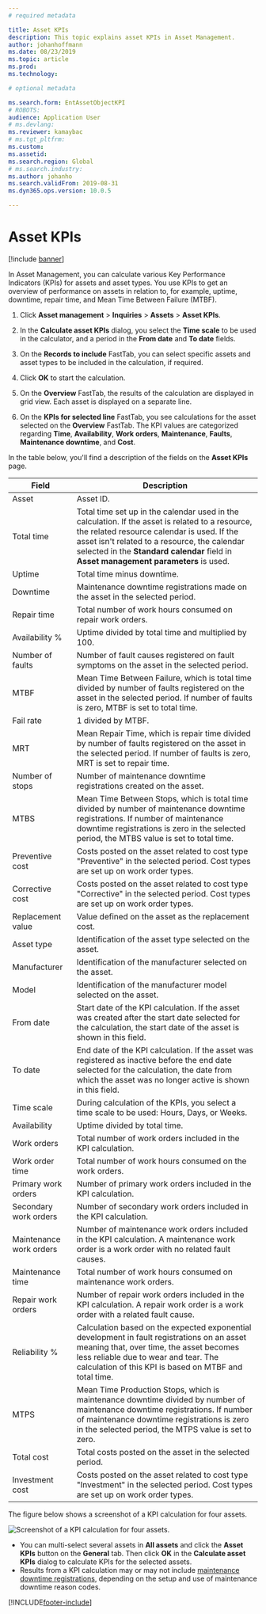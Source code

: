 ```yaml
---
# required metadata

title: Asset KPIs
description: This topic explains asset KPIs in Asset Management.
author: johanhoffmann
ms.date: 08/23/2019
ms.topic: article
ms.prod: 
ms.technology: 

# optional metadata

ms.search.form: EntAssetObjectKPI 
# ROBOTS: 
audience: Application User
# ms.devlang: 
ms.reviewer: kamaybac
# ms.tgt_pltfrm: 
ms.custom: 
ms.assetid: 
ms.search.region: Global
# ms.search.industry: 
ms.author: johanho
ms.search.validFrom: 2019-08-31
ms.dyn365.ops.version: 10.0.5

---
```


# Asset KPIs

[!include [banner](../../includes/banner.md)]

 

In Asset Management, you can calculate various Key Performance Indicators (KPIs) for assets and asset types. You use KPIs to get an overview of performance on assets in relation to, for example, uptime, downtime, repair time, and Mean Time Between Failure (MTBF).

1. Click **Asset management** > **Inquiries** > **Assets** > **Asset KPIs**.

2. In the **Calculate asset KPIs** dialog, you select the **Time scale** to be used in the calculator, and a period in the **From date** and **To date** fields. 

3. On the **Records to include** FastTab, you can select specific assets and asset types to be included in the calculation, if required.

4. Click **OK** to start the calculation.

5. On the **Overview** FastTab, the results of the calculation are displayed in grid view. Each asset is displayed on a separate line.

6. On the **KPIs for selected line** FastTab, you see calculations for the asset selected on the **Overview** FastTab. The KPI values are categorized regarding **Time**, **Availability**, **Work orders**, **Maintenance**, **Faults**, **Maintenance downtime**, and **Cost**.

In the table below, you'll find a description of the fields on the **Asset KPIs** page.

| Field                   | Description                                                                                                                                                                                                                                                                                           |
|-------------------------|-------------------------------------------------------------------------------------------------------------------------------------------------------------------------------------------------------------------------------------------------------------------------------------------------------|
| Asset                   | Asset ID.                                                                                                                                                                                                                                                                                             |
| Total time              | Total time set up in the calendar used in the calculation. If the asset is related to a resource, the related resource calendar is used. If the asset isn't related to a resource, the calendar selected in the **Standard calendar** field in **Asset management parameters** is used. |
| Uptime                  | Total time minus downtime.                                                                                                                                                                                                                                                                            |
| Downtime                | Maintenance downtime registrations made on the asset in the selected period.                                                                                                                                                                                                                              |
| Repair time             | Total number of work hours consumed on repair work orders.                                                                                                                                                                                                                                            |
| Availability %          | Uptime divided by total time and multiplied by 100.                                                                                                                                                                                                                                                   |
| Number of faults        | Number of fault causes registered on fault symptoms on the asset in the selected period.                                                                                                                                                                                                             |
| MTBF                    | Mean Time Between Failure, which is total time divided by number of faults registered on the asset in the selected period. If number of faults is zero, MTBF is set to total time.                                                                                                                   |
| Fail rate               | 1 divided by MTBF.                                                                                                                                                                                                                                                                                    |
| MRT                     | Mean Repair Time, which is repair time divided by number of faults registered on the asset in the selected period. If number of faults is zero, MRT is set to repair time.                                                                                                                           |
| Number of stops         | Number of maintenance downtime registrations created on the asset.                                                                                                                                                                                                                                     |
| MTBS                    | Mean Time Between Stops, which is total time divided by number of maintenance downtime registrations. If number of maintenance downtime registrations is zero in the selected period, the MTBS value is set to total time.                                                                                      |
| Preventive cost         | Costs posted on the asset related to cost type "Preventive" in the selected period. Cost types are set up on work order types.                                                                                                                                                                       |
| Corrective cost         | Costs posted on the asset related to cost type "Corrective" in the selected period. Cost types are set up on work order types.                                                                                                                                                                       |
| Replacement value       | Value defined on the asset as the replacement cost.                                                                                                                                                                                                                                                  |
| Asset type             | Identification of the asset type selected on the asset.                                                                                                                                                                                                                                             |
| Manufacturer           | Identification of the manufacturer selected on the asset.                                                                                                                                                                                                                                                 |
| Model                   | Identification of the manufacturer model selected on the asset.                                                                                                                                                                                                                                           |
| From date               | Start date of the KPI calculation. If the asset was created after the start date selected for the calculation, the start date of the asset is shown in this field.                                                                                                                                  |
| To date                 | End date of the KPI calculation. If the asset was registered as inactive before the end date selected for the calculation, the date from which the asset was no longer active is shown in this field.                                                                                               |
| Time scale              | During calculation of the KPIs, you select a time scale to be used: Hours, Days, or Weeks.                                                                                                                                                                                                            |
| Availability            | Uptime divided by total time.                                                                                                                                                                                                                                                                         |
| Work orders             | Total number of work orders included in the KPI calculation.                                                                                                                                                                                                                                          |
| Work order time         | Total number of work hours consumed on the work orders.                                                                                                                                                                                                                                               |
| Primary work orders     | Number of primary work orders included in the KPI calculation.                                                                                                                                                                                                                                        |
| Secondary work orders   | Number of secondary work orders included in the KPI calculation.                                                                                                                                                                                                                                      |
| Maintenance work orders | Number of maintenance work orders included in the KPI calculation. A maintenance work order is a work order with no related fault causes.                                                                                                                                                             |
| Maintenance time        | Total number of work hours consumed on maintenance work orders.                                                                                                                                                                                                                                       |
| Repair work orders      | Number of repair work orders included in the KPI calculation. A repair work order is a work order with a related fault cause.                                                                                                                                                                        |
| Reliability %           | Calculation based on the expected exponential development in fault registrations on an asset meaning that, over time, the asset becomes less reliable due to wear and tear. The calculation of this KPI is based on MTBF and total time.                                                            |
| MTPS                    | Mean Time Production Stops, which is maintenance downtime divided by number of maintenance downtime registrations. If number of maintenance downtime registrations is zero in the selected period, the MTPS value is set to zero.                                                                               |
| Total cost              | Total costs posted on the asset in the selected period.                                                                                                                                                                                                                                              |
| Investment cost         | Costs posted on the asset related to cost type "Investment" in the selected period. Cost types are set up on work order types.                                                                                                                                                                       |

The figure below shows a screenshot of a KPI calculation for four assets.

![Screenshot of a KPI calculation for four assets.](media/11-controlling-and-reporting.png)

- You can multi-select several assets in **All assets** and click the **Asset KPIs** button on the **General** tab. Then click **OK** in the **Calculate asset KPIs** dialog to calculate KPIs for the selected assets.  
- Results from a KPI calculation may or may not include [maintenance downtime registrations](../work-orders/maintenance-downtime.md), depending on the setup and use of maintenance downtime reason codes. 



[!INCLUDE[footer-include](../../../includes/footer-banner.md)]